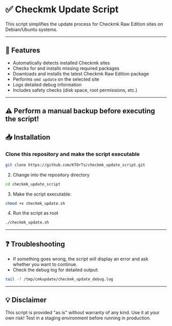 # ✅ Checkmk Update Script

This script simplifies the update process for Checkmk Raw Edition sites on Debian/Ubuntu systems.

---

## 🚀 Features

- Automatically detects installed Checkmk sites
- Checks for and installs missing required packages
- Downloads and installs the latest Checkmk Raw Edition package
- Performs `omd update` on the selected site
- Logs detailed debug information
- Includes safety checks (disk space, root permissions, etc.)

---

## ⚠️ Perform a manual backup before executing the script!
## 📥 Installation

### Clone this repository and make the script executable

```bash
git clone https://github.com/KTOrTs/checkmk_update_script.git
```

2. Change into the repository directory

```bash
cd checkmk_update_script
```

3. Make the script executable:
```bash
chmod +x checkmk_update.sh
```
4. Run the script as root
```bash
./checkmk_update.sh
```

---

## ❓ Troubleshooting
- If something goes wrong, the script will display an error and ask whether you want to continue.
- Check the debug log for detailed output:
```bash  
tail -f /tmp/cmkupdate/checkmk_update_debug.log
```
---
## 💡 Disclaimer
This script is provided "as is" without warranty of any kind. Use it at your own risk!
Test in a staging environment before running in production.


